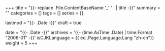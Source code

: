 +++
title = "{{- replace .File.ContentBaseName '_' ' ' | title -}}"
summary = ""
categories = []
tags = []
series = []

lastmod = "{{- .Date -}}"
draft = true

date = "{{- .Date -}}"
archives = '{{- (time.AsTime .Date) | time.Format "2006-01" -}}'
isCJKLanguage = {{ eq .Page.Language.Lang "zh-cn"}}
weight = 5
+++
